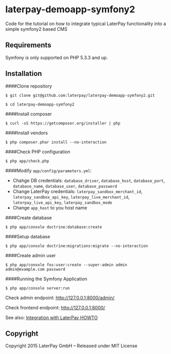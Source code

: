 laterpay-demoapp-symfony2
=========================

Code for the tutorial on how to integrate typical LaterPay functionality into a simple symfony2 based CMS

Requirements
------------

Symfony is only supported on PHP 5.3.3 and up.


Installation
------------

####Clone repository
```
$ git clone git@github.com:laterpay/laterpay-demoapp-symfony2.git
```

```
$ cd laterpay-demoapp-symfony2
```

####Install composer
```
$ curl -sS https://getcomposer.org/installer | php
```

####Install vendors
```
$ php composer.phar install --no-interaction
```

####Check PHP configuration
```
$ php app/check.php
```

####Modify `app/config/parameters.yml`:
 - Chahge DB credentials: `database_driver`, `database_host`, `database_port`, `database_name`, `database_user`, `database_password`
 - Change LaterPay credentials: `laterpay_sandbox_merchant_id`, `laterpay_sandbox_api_key`,  `laterpay_live_merchant_id`, `laterpay_live_api_key`, `laterpay_sandbox_mode`
 - Change `app_host` to you host name


####Create database
```
$ php app/console doctrine:database:create
```

####Setup database
```
$ php app/console doctrine:migrations:migrate --no-interaction
```

####Create admin user
```
$ php app/console fos:user:create --super-admin admin admin@example.com password
```

####Running the Symfony Application
```
$ php app/console server:run
```

Check admin endpoint: http://127.0.0.1:8000/admin/

Check frontend endpoint: http://127.0.0.1:8000/

See also: [Integration with LaterPay HOWTO][1]


Copyright
------------

Copyright 2015 LaterPay GmbH – Released under MIT License

[1]: HOWTO.md
